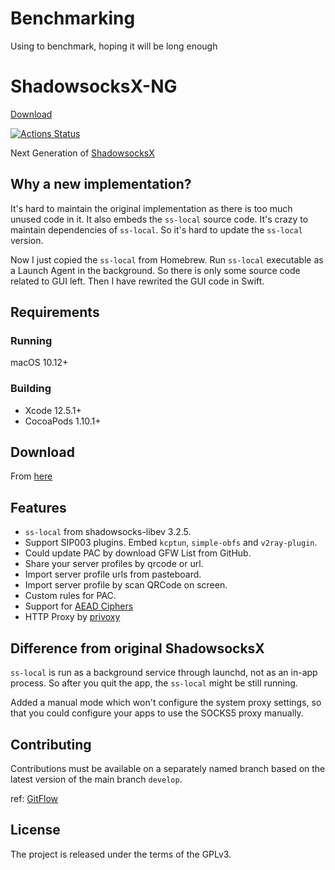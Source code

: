 # Benchmarking

Using to benchmark, hoping it will be long enough

# ShadowsocksX-NG

[Download](https://github.com/shadowsocks/ShadowsocksX-NG/releases/latest)

[![Actions Status](https://github.com/shadowsocks/ShadowsocksX-NG/workflows/CI/badge.svg)](https://github.com/shadowsocks/ShadowsocksX-NG/actions)

Next Generation of [ShadowsocksX](https://github.com/shadowsocks/shadowsocks-iOS)

## Why a new implementation?

It's hard to maintain the original implementation as there is too much unused code in it.
It also embeds the `ss-local` source code. It's crazy to maintain dependencies of `ss-local`.
So it's hard to update the `ss-local` version.

Now I just copied the `ss-local` from Homebrew. Run `ss-local` executable as a Launch Agent in the background.
So there is only some source code related to GUI left.
Then I have rewrited the GUI code in Swift.

## Requirements

### Running

macOS 10.12+

### Building

- Xcode 12.5.1+
- CocoaPods 1.10.1+

## Download

From [here](https://github.com/shadowsocks/ShadowsocksX-NG/releases/)

## Features

- `ss-local` from shadowsocks-libev 3.2.5.
- Support SIP003 plugins. Embed `kcptun`,  `simple-obfs` and `v2ray-plugin`.
- Could update PAC by download GFW List from GitHub.
- Share your server profiles by qrcode or url.
- Import server profile urls from pasteboard.
- Import server profile by scan QRCode on screen.
- Custom rules for PAC.
- Support for [AEAD Ciphers](https://shadowsocks.org/en/spec/AEAD-Ciphers.html)
- HTTP Proxy by [privoxy](http://www.privoxy.org/)

## Difference from original ShadowsocksX

`ss-local` is run as a background service through launchd, not as an in-app process.
So after you quit the app, the `ss-local` might be still running.

Added a manual mode which won't configure the system proxy settings,
so that you could configure your apps to use the SOCKS5 proxy manually.

## Contributing

Contributions must be available on a separately named branch based on the latest version of the main branch `develop`.

ref: [GitFlow](http://nvie.com/posts/a-successful-git-branching-model/)

## License

The project is released under the terms of the GPLv3.

